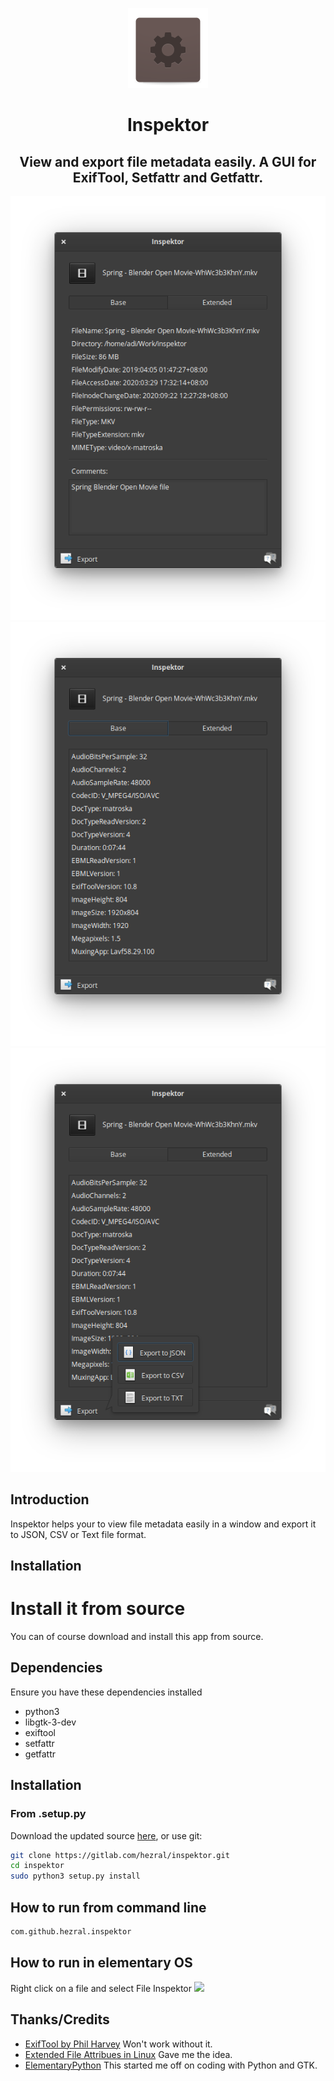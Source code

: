<div align="center">

![icon](data/com.github.hezral.inspektor.svg)

# Inspektor

## View and export file metadata easily. A GUI for ExifTool, Setfattr and Getfattr. 
</div>
  
<div align="center">

![Screenshot 01](data/screenshot-01.png?raw=true)
![Screenshot 02](data/screenshot-02.png?raw=true)
![Screenshot 03](data/screenshot-03.png?raw=true)


</div>

## Introduction
Inspektor helps your to view file metadata easily in a window and export it to JSON, CSV or Text file format. 


## Installation

# Install it from source

You can of course download and install this app from source.

## Dependencies

Ensure you have these dependencies installed

* python3
* libgtk-3-dev
* exiftool
* setfattr
* getfattr

## Installation

### From .setup.py
Download the updated source [here](https://gitlab.com/hezral/inspektor/archive/master.zip), or use git:

```bash
git clone https://gitlab.com/hezral/inspektor.git
cd inspektor
sudo python3 setup.py install
```

## How to run from command line
```bash
com.github.hezral.inspektor
```

## How to run in elementary OS
Right click on a file and select File Inspektor
![](data/action.gif)

## Thanks/Credits

- [ExifTool by Phil Harvey](https://exiftool.org/) Won't work without it. 
- [Extended File Attribues in Linux](https://www.linuxtoday.com/blog/extended-file-attributes-rock.html) Gave me the idea.
- [ElementaryPython](https://github.com/mirkobrombin/ElementaryPython) This started me off on coding with Python and GTK. 
